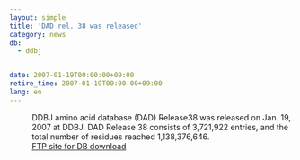 ```yaml
---
layout: simple
title: 'DAD rel. 38 was released'
category: news
db:
  - ddbj


date: 2007-01-19T00:00:00+09:00
retire_time: 2007-01-19T00:00:00+09:00
lang: en
---
```


<dd>DDBJ amino acid database (DAD) Release38 was released on Jan. 19, 2007 at DDBJ. DAD Release 38 consists of 3,721,922 entries, and the total number of residues reached 1,138,376,646.
<dd><a href="/services/index-e.html ">FTP site for DB download</a></dd>
</dd>
